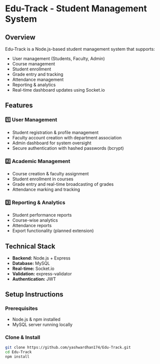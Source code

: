 # Edu-Track - Student Management System

## Overview
Edu-Track is a Node.js-based student management system that supports:
- User management (Students, Faculty, Admin)
- Course management
- Student enrollment
- Grade entry and tracking
- Attendance management
- Reporting & analytics
- Real-time dashboard updates using Socket.io

## Features
### 1️⃣ User Management
- Student registration & profile management
- Faculty account creation with department association
- Admin dashboard for system oversight
- Secure authentication with hashed passwords (bcrypt)

### 2️⃣ Academic Management
- Course creation & faculty assignment
- Student enrollment in courses
- Grade entry and real-time broadcasting of grades
- Attendance marking and tracking

### 3️⃣ Reporting & Analytics
- Student performance reports
- Course-wise analytics
- Attendance reports
- Export functionality (planned extension)

## Technical Stack
- **Backend:** Node.js + Express
- **Database:** MySQL
- **Real-time:** Socket.io
- **Validation:** express-validator
- **Authentication:** JWT

## Setup Instructions
### Prerequisites
- Node.js & npm installed
- MySQL server running locally

### Clone & Install
```bash
git clone https://github.com/yashwardhan174/Edu-Track.git
cd Edu-Track
npm install

